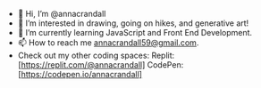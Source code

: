 - 👋 Hi, I’m @annacrandall
- 👀 I’m interested in drawing, going on hikes, and generative art! 
- 🌱 I’m currently learning JavaScript and Front End Development. 
- 📫 How to reach me annacrandall59@gmail.com. 
- Check out my other coding spaces: 
Replit: [https://replit.com/@annacrandall]
CodePen: [https://codepen.io/annacrandall]

<!---
annacrandall/annacrandall is a ✨ special ✨ repository because its `README.md` (this file) appears on your GitHub profile.
You can click the Preview link to take a look at your changes.
--->
